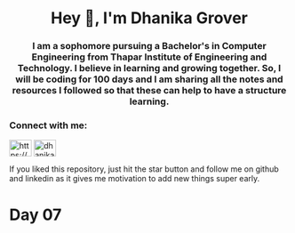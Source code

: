 <h1 align="center">Hey 👋, I'm Dhanika Grover</h1>
<h3 align="center">I am a sophomore pursuing a Bachelor's in Computer Engineering from Thapar Institute of Engineering and Technology. I believe in learning and growing together. So, I will be coding for 100 days and I am sharing all the notes and resources I followed so that these can help to have a structure learning.</h3>

<h3 align="left">Connect with me: </h3>
<p align="left">
<a href="https://www.linkedin.com/in/dhanikagrover/" target="blank"><img align="center" src="https://cdn.jsdelivr.net/npm/simple-icons@3.0.1/icons/linkedin.svg" alt="https://www.linkedin.com/in/dhanikagrover/" height="30" width="40" /></a>
<a href="https://instagram.com/dhanikagrover" target="blank"><img align="center" src="https://cdn.jsdelivr.net/npm/simple-icons@3.0.1/icons/instagram.svg" alt="dhanikagrover" height="30" width="40" /></a>
</p>

If you liked this repository, just hit the star button and follow me on github and linkedin as it gives me motivation to add new things super early.

# Day 07
